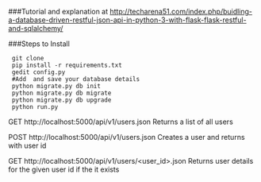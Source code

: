 
###Tutorial and explanation at
http://techarena51.com/index.php/buidling-a-database-driven-restful-json-api-in-python-3-with-flask-flask-restful-and-sqlalchemy/

###Steps to Install

     git clone 
     pip install -r requirements.txt
     gedit config.py
     #Add  and save your database details
     python migrate.py db init
     python migrate.py db migrate
     python migrate.py db upgrade
     python run.py
     

GET	http://localhost:5000/api/v1/users.json	Returns a list of all users

POST	http://localhost:5000/api/v1/users.json	Creates a user and returns with user id

GET	http://localhost:5000/api/v1/users/<user_id>.json	Returns user details for the given user id if the it exists
